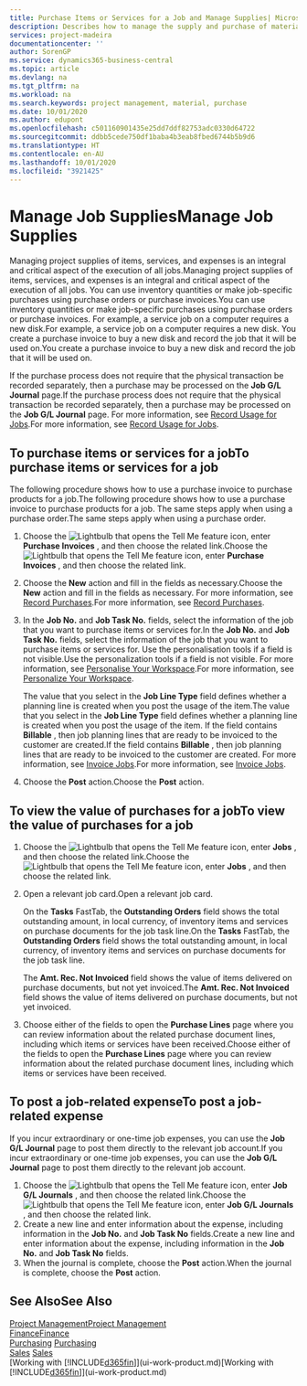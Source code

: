 ```yaml
---
title: Purchase Items or Services for a Job and Manage Supplies| Microsoft Docs
description: Describes how to manage the supply and purchase of material and services to jobs.
services: project-madeira
documentationcenter: ''
author: SorenGP
ms.service: dynamics365-business-central
ms.topic: article
ms.devlang: na
ms.tgt_pltfrm: na
ms.workload: na
ms.search.keywords: project management, material, purchase
ms.date: 10/01/2020
ms.author: edupont
ms.openlocfilehash: c501160901435e25dd7ddf82753adc0330d64722
ms.sourcegitcommit: ddbb5cede750df1baba4b3eab8fbed6744b5b9d6
ms.translationtype: HT
ms.contentlocale: en-AU
ms.lasthandoff: 10/01/2020
ms.locfileid: "3921425"
---
```

# <a name="manage-job-supplies"></a><span data-ttu-id="11f64-103">Manage Job Supplies</span><span class="sxs-lookup"><span data-stu-id="11f64-103">Manage Job Supplies</span></span>
<span data-ttu-id="11f64-104">Managing project supplies of items, services, and expenses is an integral and critical aspect of the execution of all jobs.</span><span class="sxs-lookup"><span data-stu-id="11f64-104">Managing project supplies of items, services, and expenses is an integral and critical aspect of the execution of all jobs.</span></span> <span data-ttu-id="11f64-105">You can use inventory quantities or make job-specific purchases using purchase orders or purchase invoices.</span><span class="sxs-lookup"><span data-stu-id="11f64-105">You can use inventory quantities or make job-specific purchases using purchase orders or purchase invoices.</span></span> <span data-ttu-id="11f64-106">For example, a service job on a computer requires a new disk.</span><span class="sxs-lookup"><span data-stu-id="11f64-106">For example, a service job on a computer requires a new disk.</span></span> <span data-ttu-id="11f64-107">You create a purchase invoice to buy a new disk and record the job that it will be used on.</span><span class="sxs-lookup"><span data-stu-id="11f64-107">You create a purchase invoice to buy a new disk and record the job that it will be used on.</span></span>

<span data-ttu-id="11f64-108">If the purchase process does not require that the physical transaction be recorded separately, then a purchase may be processed on the **Job G/L Journal** page.</span><span class="sxs-lookup"><span data-stu-id="11f64-108">If the purchase process does not require that the physical transaction be recorded separately, then a purchase may be processed on the **Job G/L Journal** page.</span></span> <span data-ttu-id="11f64-109">For more information, see [Record Usage for Jobs](projects-how-record-job-usage.md).</span><span class="sxs-lookup"><span data-stu-id="11f64-109">For more information, see [Record Usage for Jobs](projects-how-record-job-usage.md).</span></span>

## <a name="to-purchase-items-or-services-for-a-job"></a><span data-ttu-id="11f64-110">To purchase items or services for a job</span><span class="sxs-lookup"><span data-stu-id="11f64-110">To purchase items or services for a job</span></span>
<span data-ttu-id="11f64-111">The following procedure shows how to use a purchase invoice to purchase products for a job.</span><span class="sxs-lookup"><span data-stu-id="11f64-111">The following procedure shows how to use a purchase invoice to purchase products for a job.</span></span> <span data-ttu-id="11f64-112">The same steps apply when using a purchase order.</span><span class="sxs-lookup"><span data-stu-id="11f64-112">The same steps apply when using a purchase order.</span></span>  

1. <span data-ttu-id="11f64-113">Choose the ![Lightbulb that opens the Tell Me feature](media/ui-search/search_small.png "Tell me what you want to do") icon, enter **Purchase Invoices** , and then choose the related link.</span><span class="sxs-lookup"><span data-stu-id="11f64-113">Choose the ![Lightbulb that opens the Tell Me feature](media/ui-search/search_small.png "Tell me what you want to do") icon, enter **Purchase Invoices** , and then choose the related link.</span></span>  
2. <span data-ttu-id="11f64-114">Choose the **New** action and fill in the fields as necessary.</span><span class="sxs-lookup"><span data-stu-id="11f64-114">Choose the **New** action and fill in the fields as necessary.</span></span> <span data-ttu-id="11f64-115">For more information, see [Record Purchases](purchasing-how-record-purchases.md).</span><span class="sxs-lookup"><span data-stu-id="11f64-115">For more information, see [Record Purchases](purchasing-how-record-purchases.md).</span></span>
3. <span data-ttu-id="11f64-116">In the **Job No.** and **Job Task No.** fields, select the information of the job that you want to purchase items or services for.</span><span class="sxs-lookup"><span data-stu-id="11f64-116">In the **Job No.** and **Job Task No.** fields, select the information of the job that you want to purchase items or services for.</span></span> <span data-ttu-id="11f64-117">Use the personalisation tools if a field is not visible.</span><span class="sxs-lookup"><span data-stu-id="11f64-117">Use the personalization tools if a field is not visible.</span></span> <span data-ttu-id="11f64-118">For more information, see [Personalise Your Workspace](ui-personalization-user.md).</span><span class="sxs-lookup"><span data-stu-id="11f64-118">For more information, see [Personalize Your Workspace](ui-personalization-user.md).</span></span>

    <span data-ttu-id="11f64-119">The value that you select in the **Job Line Type** field defines whether a planning line is created when you post the usage of the item.</span><span class="sxs-lookup"><span data-stu-id="11f64-119">The value that you select in the **Job Line Type** field defines whether a planning line is created when you post the usage of the item.</span></span> <span data-ttu-id="11f64-120">If the field contains **Billable** , then job planning lines that are ready to be invoiced to the customer are created.</span><span class="sxs-lookup"><span data-stu-id="11f64-120">If the field contains **Billable** , then job planning lines that are ready to be invoiced to the customer are created.</span></span> <span data-ttu-id="11f64-121">For more information, see [Invoice Jobs](projects-how-invoice-jobs.md).</span><span class="sxs-lookup"><span data-stu-id="11f64-121">For more information, see [Invoice Jobs](projects-how-invoice-jobs.md).</span></span>
4. <span data-ttu-id="11f64-122">Choose the **Post** action.</span><span class="sxs-lookup"><span data-stu-id="11f64-122">Choose the **Post** action.</span></span>

## <a name="to-view-the-value-of-purchases-for-a-job"></a><span data-ttu-id="11f64-123">To view the value of purchases for a job</span><span class="sxs-lookup"><span data-stu-id="11f64-123">To view the value of purchases for a job</span></span>
1. <span data-ttu-id="11f64-124">Choose the ![Lightbulb that opens the Tell Me feature](media/ui-search/search_small.png "Tell me what you want to do") icon, enter **Jobs** , and then choose the related link.</span><span class="sxs-lookup"><span data-stu-id="11f64-124">Choose the ![Lightbulb that opens the Tell Me feature](media/ui-search/search_small.png "Tell me what you want to do") icon, enter **Jobs** , and then choose the related link.</span></span>
2. <span data-ttu-id="11f64-125">Open a relevant job card.</span><span class="sxs-lookup"><span data-stu-id="11f64-125">Open a relevant job card.</span></span>

    <span data-ttu-id="11f64-126">On the **Tasks** FastTab, the **Outstanding Orders** field shows the total outstanding amount, in local currency, of inventory items and services on purchase documents for the job task line.</span><span class="sxs-lookup"><span data-stu-id="11f64-126">On the **Tasks** FastTab, the **Outstanding Orders** field shows the total outstanding amount, in local currency, of inventory items and services on purchase documents for the job task line.</span></span>  

    <span data-ttu-id="11f64-127">The **Amt. Rec. Not Invoiced** field shows the value of items delivered on purchase documents, but not yet invoiced.</span><span class="sxs-lookup"><span data-stu-id="11f64-127">The **Amt. Rec. Not Invoiced** field shows the value of items delivered on purchase documents, but not yet invoiced.</span></span>  
3. <span data-ttu-id="11f64-128">Choose either of the fields to open the **Purchase Lines** page where you can review information about the related purchase document lines, including which items or services have been received.</span><span class="sxs-lookup"><span data-stu-id="11f64-128">Choose either of the fields to open the **Purchase Lines** page where you can review information about the related purchase document lines, including which items or services have been received.</span></span>

## <a name="to-post-a-job-related-expense"></a><span data-ttu-id="11f64-129">To post a job-related expense</span><span class="sxs-lookup"><span data-stu-id="11f64-129">To post a job-related expense</span></span>
<span data-ttu-id="11f64-130">If you incur extraordinary or one-time job expenses, you can use the **Job G/L Journal** page to post them directly to the relevant job account.</span><span class="sxs-lookup"><span data-stu-id="11f64-130">If you incur extraordinary or one-time job expenses, you can use the **Job G/L Journal** page to post them directly to the relevant job account.</span></span>

1. <span data-ttu-id="11f64-131">Choose the ![Lightbulb that opens the Tell Me feature](media/ui-search/search_small.png "Tell me what you want to do") icon, enter **Job G/L Journals** , and then choose the related link.</span><span class="sxs-lookup"><span data-stu-id="11f64-131">Choose the ![Lightbulb that opens the Tell Me feature](media/ui-search/search_small.png "Tell me what you want to do") icon, enter **Job G/L Journals** , and then choose the related link.</span></span>  
2. <span data-ttu-id="11f64-132">Create a new line and enter information about the expense, including information in the **Job No.** and **Job Task No** fields.</span><span class="sxs-lookup"><span data-stu-id="11f64-132">Create a new line and enter information about the expense, including information in the **Job No.** and **Job Task No** fields.</span></span>  
3. <span data-ttu-id="11f64-133">When the journal is complete, choose the **Post** action.</span><span class="sxs-lookup"><span data-stu-id="11f64-133">When the journal is complete, choose the **Post** action.</span></span>

## <a name="see-also"></a><span data-ttu-id="11f64-134">See Also</span><span class="sxs-lookup"><span data-stu-id="11f64-134">See Also</span></span>
[<span data-ttu-id="11f64-135">Project Management</span><span class="sxs-lookup"><span data-stu-id="11f64-135">Project Management</span></span>](projects-manage-projects.md)  
[<span data-ttu-id="11f64-136">Finance</span><span class="sxs-lookup"><span data-stu-id="11f64-136">Finance</span></span>](finance.md)  
<span data-ttu-id="11f64-137">[Purchasing](purchasing-manage-purchasing.md)       </span><span class="sxs-lookup"><span data-stu-id="11f64-137">[Purchasing](purchasing-manage-purchasing.md)       </span></span>  
<span data-ttu-id="11f64-138">[Sales](sales-manage-sales.md)    </span><span class="sxs-lookup"><span data-stu-id="11f64-138">[Sales](sales-manage-sales.md)    </span></span>  
<span data-ttu-id="11f64-139">[Working with [!INCLUDE[d365fin](includes/d365fin_md.md)]](ui-work-product.md)</span><span class="sxs-lookup"><span data-stu-id="11f64-139">[Working with [!INCLUDE[d365fin](includes/d365fin_md.md)]](ui-work-product.md)</span></span>  
